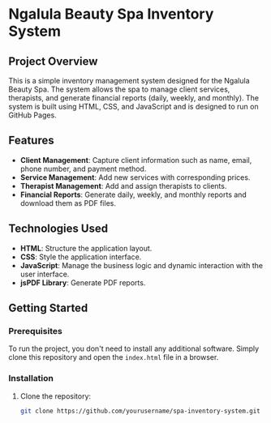 # Ngalula Beauty Spa Inventory System

## Project Overview

This is a simple inventory management system designed for the Ngalula Beauty Spa. The system allows the spa to manage client services, therapists, and generate financial reports (daily, weekly, and monthly). The system is built using HTML, CSS, and JavaScript and is designed to run on GitHub Pages.

## Features

- **Client Management**: Capture client information such as name, email, phone number, and payment method.
- **Service Management**: Add new services with corresponding prices.
- **Therapist Management**: Add and assign therapists to clients.
- **Financial Reports**: Generate daily, weekly, and monthly reports and download them as PDF files.
  
## Technologies Used

- **HTML**: Structure the application layout.
- **CSS**: Style the application interface.
- **JavaScript**: Manage the business logic and dynamic interaction with the user interface.
- **jsPDF Library**: Generate PDF reports.

## Getting Started

### Prerequisites

To run the project, you don't need to install any additional software. Simply clone this repository and open the `index.html` file in a browser.

### Installation

1. Clone the repository:

   ```bash
   git clone https://github.com/yourusername/spa-inventory-system.git
